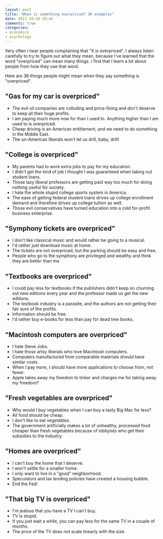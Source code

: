```yaml
---
layout: post
title: "When is something overpriced? 36 examples"
date: 2011-10-28 20:44
comments: true
categories:
- economics
- psychology
---
```

Very often I hear people complaining that "X is overpriced". I always listen carefully to try to figure out what they mean, because I've learned that the word "overpriced" can mean many things. I find that I learn a lot about people from how they use that word.

Here are 36 things people might mean when they say something is "overpriced".

<!--more-->

## "Gas for my car is overpriced"

- The evil oil companies are colluding and price-fixing and don't deserve to keep all their huge profits.
- I am paying much more now for than I used to. Anything higher than I am used to is overpriced.
- Cheap driving is an American entitlement, and we need to do something in the Middle East.
- The un-American liberals won't let us drill, baby, drill!

## "College is overpriced"

- My parents had to work extra jobs to pay for my education.
- I didn't get the kind of job I thought I was guaranteed when taking out student loans.
- Those lazy liberal professors are getting paid way too much for doing nothing useful for society.
- I hate the whole stupid college sports system in America.
- The ease of getting federal student loans drives up college enrollment demand and therefore drives up college tuition as well.
- Those evil conservatives have turned education into a cold for-profit business enterprise.

## "Symphony tickets are overpriced"

- I don't like classical music and would rather be going to a musical.
- I'd rather just download music at home.
- The tickets are not overpriced, but the parking should be easy and free.
- People who go to the symphony are privileged and wealthy and think they are better than me.

## "Textbooks are overpriced"

- I could pay less for textbooks if the publishers didn't keep on churning out new editions every year and the professor made us get the new editions.
- The textbook industry is a parasite, and the authors are not getting their fair sure of the profits.
- Information should be free.
- I'd rather buy e-books for less than pay for dead tree books.

## "Macintosh computers are overpriced"

- I hate Steve Jobs.
- I hate those artsy liberals who love Macintosh computers.
- Computers manufactured from comparable materials should have similar costs.
- When I pay more, I should have more applications to choose from, not fewer.
- Apple takes away my freedom to tinker and charges me for taking away my freedom?

## "Fresh vegetables are overpriced"

- Why would I buy vegetables when I can buy a tasty Big Mac for less?
- All food should be cheap.
- I don't like to eat vegetables.
- The government artificially makes a lot of unhealthy, processed food cheaper than fresh vegetables because of lobbyists who get their subsidies to the industry.

## "Homes are overpriced"

- I can't buy the home that I deserve.
- I won't settle for a smaller home.
- I only want to live in a "good" neighborhood.
- Speculators and lax lending policies have created a housing bubble.
- End the Fed!

## "That big TV is overpriced"

- I'm jealous that you have a TV I can't buy.
- TV is stupid.
- If you just wait a while, you can pay less for the same TV in a couple of months.
- The price of the TV does not scale linearly with the size.
